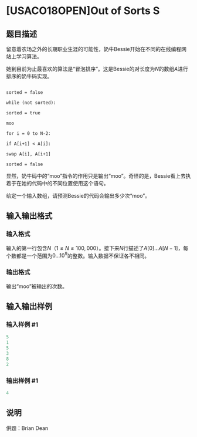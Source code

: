 # [USACO18OPEN]Out of Sorts S

## 题目描述

留意着农场之外的长期职业生涯的可能性，奶牛Bessie开始在不同的在线编程网站上学习算法。

她到目前为止最喜欢的算法是“冒泡排序”。这是Bessie的对长度为$N$的数组$A$进行排序的奶牛码实现。

```

sorted = false

while (not sorted):

sorted = true

moo

for i = 0 to N-2:

if A[i+1] < A[i]:

swap A[i], A[i+1]

sorted = false

```

显然，奶牛码中的“moo”指令的作用只是输出“moo”。奇怪的是，Bessie看上去执着于在她的代码中的不同位置使用这个语句。

给定一个输入数组，请预测Bessie的代码会输出多少次“moo”。

## 输入输出格式

### 输入格式

输入的第一行包含$N$（$1 \leq N \leq 100,000$）。接下来$N$行描述了$A[0] \ldots A[N-1]$，每个数都是一个范围为$0 \ldots 10^9$的整数。输入数据不保证各不相同。

### 输出格式

输出“moo”被输出的次数。

## 输入输出样例

### 输入样例 #1

```cpp
5
1
5
3
8
2
```


### 输出样例 #1

```cpp
4

```
## 说明

供题：Brian Dean

